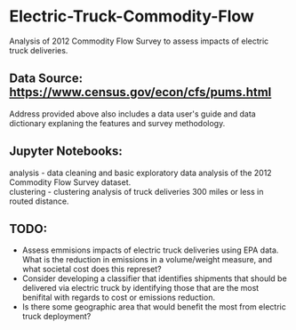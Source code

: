 # Electric-Truck-Commodity-Flow
Analysis of 2012 Commodity Flow Survey to assess impacts of electric truck deliveries.

## Data Source: https://www.census.gov/econ/cfs/pums.html

Address provided above also includes a data user's guide and data dictionary explaning the features and survey methodology.

## Jupyter Notebooks:

analysis - data cleaning and basic exploratory data analysis of the 2012 Commodity Flow Survey dataset. </br>
clustering - clustering analysis of truck deliveries 300 miles or less in routed distance.

## TODO:
- Assess emmisions impacts of electric truck deliveries using EPA data. What is the reduction in emissions in a volume/weight measure, and what societal cost does this represet? </br>
- Consider developing a classifier that identifies shipments that should be delivered via electric truck by identifying those that are the most benifital with regards to cost or emissions reduction. </br>
-  Is there some geographic area that would benefit the most from electric truck deployment?
